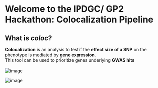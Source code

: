 # Welcome to the IPDGC/ GP2 Hackathon: Colocalization Pipeline  


## What is _coloc_?  
**Colocalization** is an analysis to test if the **effect size of a SNP** on the phenotype is mediated by **gene expression**.  
This tool can be used to prioritize genes underlying **GWAS hits**  
&nbsp;  
![image](https://user-images.githubusercontent.com/84042456/117986308-cbe19b00-b339-11eb-8f90-3f33959f0a12.png)  

![image](https://user-images.githubusercontent.com/84042456/117987145-82458000-b33a-11eb-99d4-1e3573a14276.png)  

